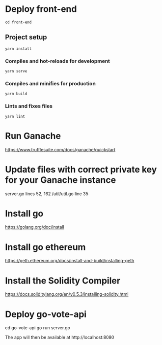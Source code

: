 # Deploy front-end
```
cd front-end
```

## Project setup
```
yarn install
```

### Compiles and hot-reloads for development
```
yarn serve
```

### Compiles and minifies for production
```
yarn build
```

### Lints and fixes files
```
yarn lint
```

# Run Ganache
https://www.trufflesuite.com/docs/ganache/quickstart

# Update files with correct private key for your Ganache instance
server.go lines 52, 162
/util/util.go line 35

# Install go
https://golang.org/doc/install

# Install go ethereum
https://geth.ethereum.org/docs/install-and-build/installing-geth

# Install the Solidity Compiler
https://docs.soliditylang.org/en/v0.5.3/installing-solidity.html

# Deploy go-vote-api
cd go-vote-api
go run server.go


The app will then be available at
http://localhost:8080
